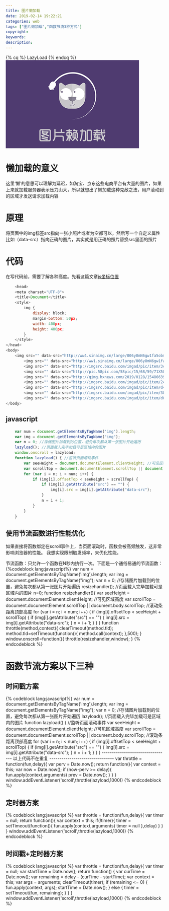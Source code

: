 ```yaml
---
title: 图片懒加载
date: 2019-02-14 19:22:21
categories: web
tags: ["图片懒加载","函数节流3种方式"]
copyright:
keywords:
description:
---
```

{% cq %} LazyLoad {% endcq %}
<img src="/img/lazyload.gif">
<!--more-->
# 懒加载的意义
这里‘懒’的意思可以理解为延迟，如淘宝、京东这些电商平台有大量的图片，如果上来就加载服务器表示压力山大，所以就想出了懒加载这种克敌之法，用户滚动到的区域才发送请求加载内容
# 原理
将页面中的img标签src指向一张小照片或者为空都可以，然后写一个自定义属性比如（data-src）指向正确的图片，其实就是用正确的照片替换src里面的照片
# 代码
在写代码前，需要了解各种高度。先看这篇文章[js坐标位置](https://zhanghuaxiao.github.io/2019/02/14/js获取事件坐标位置/)
```javascript
    <head>
    <meta charset="UTF-8">
    <title>Document</title>
    <style>
        img {
            display: block;
            margin-bottom: 50px;
            width: 400px;
            height: 400px;
        }
    </style>
</head>
<body>
    <img src="" data-src="http://ww4.sinaimg.cn/large/006y8mN6gw1fa5obmqrmvj305k05k3yh.jpg" alt="">
        <img src="" data-src="http://ww1.sinaimg.cn/large/006y8mN6gw1fa7kaed2hpj30sg0l9q54.jpg" alt="">
        <img src="" data-src="http://imgsrc.baidu.com/imgad/pic/item/3c6d55fbb2fb43161361e1432ba4462309f7d389.jpg" alt="">
        <img src="" data-src="http://pic.58pic.com/58pic/15/68/59/71X58PICNjx_1024.jpg" alt="">
        <img src="" data-src="http://qimg.hxnews.com/2019/0128/1548663985785.jpg" alt="">
        <img src="" data-src="http://imgsrc.baidu.com/imgad/pic/item/242dd42a2834349bf8d014a3c3ea15ce37d3bec6.jpg" alt="">
        <img src="" data-src="http://imgsrc.baidu.com/imgad/pic/item/d439b6003af33a87089f4704cc5c10385343b53a.jpg" alt="">
        <img src="" data-src="http://imgsrc.baidu.com/imgad/pic/item/38dbb6fd5266d01607666e0b9d2bd40735fa3591.jpg" alt="">
        <img src="" data-src="http://imgsrc.baidu.com/imgad/pic/item/d043ad4bd11373f02f236d8cae0f4bfbfbed0480.jpg" alt="">
</body>
```
## javascript
```javascript
    var num = document.getElementsByTagName('img').length;
    var img = document.getElementsByTagName("img");
    var n = 0; //存储图片加载到的位置，避免每次都从第一张图片开始遍历
    lazyload(); //页面载入完毕加载可是区域内的图片
    window.onscroll = lazyload;
    function lazyload() { //监听页面滚动事件
        var seeHeight = document.documentElement.clientHeight; //可见区域高度
        var scrollTop = document.documentElement.scrollTop || document.body.scrollTop; //滚动条距离顶部高度
        for (var i = n; i < num; i++) {
            if (img[i].offsetTop < seeHeight + scrollTop) {
                if (img[i].getAttribute("src") == "") {
                    img[i].src = img[i].getAttribute("data-src");
                }
                n = i + 1;
            }
        }
    }
```
## 使用节流函数进行性能优化
如果直接将函数绑定在scroll事件上，当页面滚动时，函数会被高频触发，这非常影响浏览器的性能。
我想实现限制触发频率，来优化性能。

节流函数：只允许一个函数在N秒内执行一次。下面是一个通俗易通的节流函数：
{%codeblock lang:javascript%}
    var num = document.getElementsByTagName('img').length;
    var img = document.getElementsByTagName("img");
    var n = 0; //存储图片加载到的位置，避免每次都从第一张图片开始遍历
    resizehandler(); //页面载入完毕加载可是区域内的图片
    n=0;
    function resizehandler(){
        var seeHeight = document.documentElement.clientHeight; //可见区域高度
        var scrollTop = document.documentElement.scrollTop || document.body.scrollTop; //滚动条距离顶部高度
        for (var i = n; i < num; i++) {
            if (img[i].offsetTop < seeHeight + scrollTop) {
                if (img[i].getAttribute("src") == "") {
                    img[i].src = img[i].getAttribute("data-src");
                }
                n = i + 1;
            }
        }
    }
    function throttle(method,context){
        clearTimeout(method.tId);
        method.tId=setTimeout(function(){
            method.call(context);
        },500);
    }
    window.onscroll=function(){
        throttle(resizehandler,window);
    }
{% endcodeblock %}    
# 函数节流方案以下三种
## 时间戳方案
{% codeblock lang:javascript%}
    var num = document.getElementsByTagName('img').length;
    var img = document.getElementsByTagName("img");
    var n = 0; //存储图片加载到的位置，避免每次都从第一张图片开始遍历
    lazyload(); //页面载入完毕加载可是区域内的图片
    function lazyload() { //监听页面滚动事件
        var seeHeight = document.documentElement.clientHeight; //可见区域高度
        var scrollTop = document.documentElement.scrollTop || document.body.scrollTop; //滚动条距离顶部高度
        for (var i = n; i < num; i++) {
            if (img[i].offsetTop < seeHeight + scrollTop) {
                if (img[i].getAttribute("src") == "") {
                    img[i].src = img[i].getAttribute("data-src");
                }
                n = i + 1;
            }
        }
    }
---------------------------------  以上代码不在重复  --------------------------------
    var throttle = function(fun,delay){
        var perv = Date.now();
        return function(){
            var context = this;
            var now = Date.now();
            if (now-perv >= delay){
                fun.apply(context,arguments)
                prev = Date.now();
            }
        }
    }
    window.addEventListener('scroll',throttle(lazyload,1000))
{% endcodeblock %}
## 定时器方案
{% codeblock lang:javascript %}
    var throttle = function(fun,delay){
        var timer = null;
        return function(){
            var context = this;
            if(!timer){
                timer = setTimeout(function(){
                    fun.apply(context,arguments)
                    timer = null
                },delay)
            }
        }
    }
    window.addEventListener('scroll',throttle(lazyload,1000))
{% endcodeblock %}
## 时间戳+定时器方案
{% codeblock lang:javascript %}
    var throttle = function(fun,delay){
        var timer = null;
        var startTime = Date.now();
        return function() {
                var curTime = Date.now();
                var remaining = delay - (curTime - startTime);
                var context = this;
                var args = arguments;
                clearTimeout(timer);
                if (remaining <= 0) {
                        fun.apply(context, args);
                        startTime = Date.now();
                } else {
                        timer = setTimeout(fun, remaining);
                }
        }
    }
    window.addEventListener('scroll',throttle(lazyload,1000))
{% endcodeblock %}